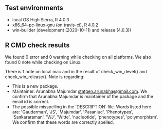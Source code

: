 ## Test environments
* local OS High Sierra, R 4.0.3
* x86_64-pc-linux-gnu (on travis-ci), R 4.0.2
* win-builder (development (2020-10-11) and release (4.0.3))

## R CMD check results
We found 0 error and 0 warning while checking on all platforms. We also found 0 note while checking on Linux.

There is 1 note on local mac and in the result of check_win_devel() and check_win_release(). Note is regarding:
* This is a new package.
* Maintainer:  Arunabha Majumdar <statgen.arunabha@gmail.com>. We confirm that Arunabha Majumdar is maintainer of the package  and the email id is correct.
* The possible misspelling in the 'DESCRIPTION' file. Words listed here are: 'Gauderman', 'JS', 'Majumdar', 'Pasaniuc', 'Phenotypes', 'Sankararaman', 'WJ', 'Witte', 'nucleotide', 'phenotypes', 'polymorphism'. We confirm that these words are correctly spelled.








